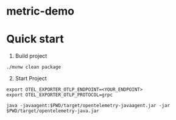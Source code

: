 # metric-demo

# Quick start

1. Build project
```shell
./mvnw clean package
```

2. Start Project
```shell
export OTEL_EXPORTER_OTLP_ENDPOINT=<YOUR_ENDPOINT>
export OTEL_EXPORTER_OTLP_PROTOCOL=grpc

java -javaagent:$PWD/target/opentelemetry-javaagent.jar -jar $PWD/target/opentelemetry-java.jar
```